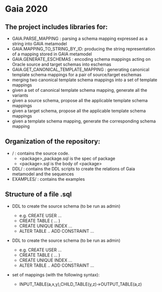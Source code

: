 Gaia 2020
=========

The project includes libraries for:
-----------------------------------

  - GAIA.PARSE_MAPPING : parsing a schema mapping expressed as a string into GAIA metamodel
  - GAIA.MAPPING\_TO\_STRING\_BY\_ID: producing the string representation of a mapping stored in GAIA metamodel
  - GAIA.GENERATE_ESCHEMAS : encoding schema mappings acting on Oracle source and target schemas into eschemas
  - GAIA.GET\_CANONICAL\_TEMPLATE_MAPPING : generating canonical template schema mappings for a pair of source/target eschemas
  - merging two canonical template schema mappings into a set of template mappings
  - given a set of canonical template schema mapping, generate all the variants
  - given a source schema, propose all the applicable template schema mappings
  - given a target schema, propose all the applicable template schema mappings
  - given a template schema mapping, generate the corresponding schema mapping
  
Organization of the repository:
-------------------------------

  - / : contains the source code.
    - \<package\>_package.sql is the spec of package <package>
    - \<package\>.sql is the body of \<package\>
  - DDL/ : contains the DDL scripts to create the relations of Gaia metamodel and the sequences
  - EXAMPLES/ : contains the examples

Structure of a file <example>.sql
---------------------------------

- DDL to create the source schema (to be run as admin)
  - e.g. CREATE USER ...
  - CREATE TABLE ( ... )
  - CREATE UNIQUE INDEX ...
  - ALTER TABLE .. ADD CONSTRAINT ...

- DDL to create the source schema (to be run as admin)
  - e.g. CREATE USER ...
  - CREATE TABLE ( ... )
  - CREATE UNIQUE INDEX ...
  - ALTER TABLE .. ADD CONSTRAINT ...

- set of mappings (with the following syntax):
  - INPUT\_TABLE(a,x,y),CHILD\_TABLE(y,z)->OUTPUT_TABLE(a,z)

  
